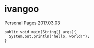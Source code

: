 # ivangoo
Personal Pages
2017.03.03
```
public void main(String[] args){
  System.out.println("hello, world!");
}
```
